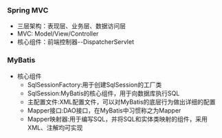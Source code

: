 ### Spring MVC
- 三层架构：表现层、业务层、数据访问层
- MVC: Model/View/Controller
- 核心组件：前端控制器--DispatcherServlet

### MyBatis
- 核心组件
    - SqlSessionFactory:用于创建SqlSession的工厂类
    - SqlSession:MyBatis的核心组件，用于向数据库执行SQL
    - 主配置文件:XML配置文件，可以对MyBatis的底层行为做出详细的配置
    - Mapper接口:DAO接口，在MyBatis中习惯称之为Mapper
    - Mapper映射器:用于编写SQL，并将SQL和实体类映射的组件，采用XML、注解均可实现